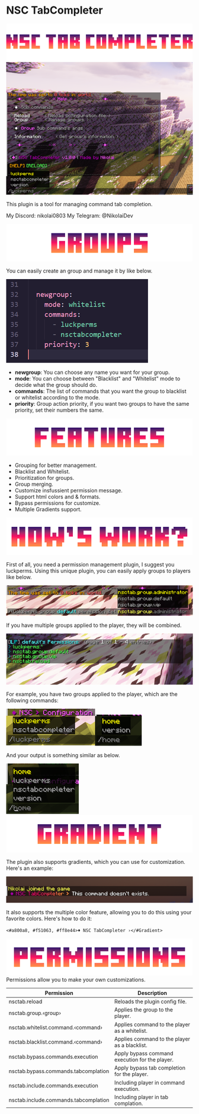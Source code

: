 # NSC TabCompleter

<img src="/pictures/NSC-TABCOMPLETER.png" />

<img src="/pictures/2025-04-02_18.52.58.png" />

This plugin is a tool for managing command tab completion.

My Discord: nikolai0803
My Telegram: @NikoIaiDev

<img src="/pictures/GROUPS.png" />

You can easily create an group and manage it by like below.

<img src="/pictures/ADDGROUP.png" />

* **newgroup**: You can choose any name you want for your group.
* **mode**: You can choose between "Blacklist" and "Whitelist" mode to decide what the group should do.
* **commands**: The list of commands that you want the group to blacklist or whitelist according to the mode.
* **priority**: Group action priority, if you want two groups to have the same priority, set their numbers the same.

<img src="/pictures/FEATURES.png" />

* Grouping for better management.
* Blacklist and Whitelist.
* Prioritization for groups.
* Group merging.
* Customize insfussient permission message.
* Support html colors and & formats.
* Bypass permissions for customize.
* Multiple Gradients support.
  
<img src="/pictures/HOWS-WORK.png" />

First of all, you need a permission management plugin, I suggest you luckperms. Using this unique plugin, you can easily apply groups to players like below.

<img src="/pictures/APPLY-FOR-PLAYER.png" />

If you have multiple groups applied to the player, they will be combined.

<img src="/pictures/PLAYERS-GROUPS.png" />

For example, you have two groups applied to the player, which are the following commands:

<img src="/pictures/GROUP-1-COMMANDS.png" /><img src="/pictures/GROUP-2-COMMANDS.png" />

And your output is something similar as below.

<img src="/pictures/MERGED-GROUP-COMMANDS.png" />

<img src="/pictures/GRADIENT.png" />

The plugin also supports gradients, which you can use for customization. Here's an example:

<img src="/pictures/GRADIENT-PREVIEW.png" />

It also supports the multiple color feature, allowing you to do this using your favorite colors. Here's how to do it:

`<#a800a8, #f51063, #ff8e44>♦ NSC TabCompleter ›</#Gradient>`

![](https://raw.githubusercontent.com/iNikolaiDev/pictures/refs/heads/main/PERMISSIONS.png)
Permissions allow you to make your own customizations.

| Permission | Description |
| ------------- | ------------- |
| nsctab.reload | Reloads the plugin config file. |
| nsctab.group.‹group› | Applies the group to the player. |
| nsctab.whitelist.command.‹command› | Applies command to the player as a whitelist. |
| nsctab.blacklist.command.‹command› | Applies command to the player as a blacklist. |
| nsctab.bypass.commands.execution | Apply bypass command execution for the player. |
| nsctab.bypass.commands.tabcomplation | Apply bypass tab completion for the player. |
| nsctab.include.commands.execution | Including player in command execution. |
| nsctab.include.commands.tabcomplation | Including player in tab complation. |
